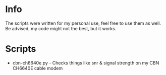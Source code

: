 # Info

The scripts were written for my personal use, feel free to use them as well. Be advised, my code might not the best, but it works.

# Scripts

- cbn-ch6640e.py - Checks things like snr & signal strength on my CBN CH6640E cable modem

